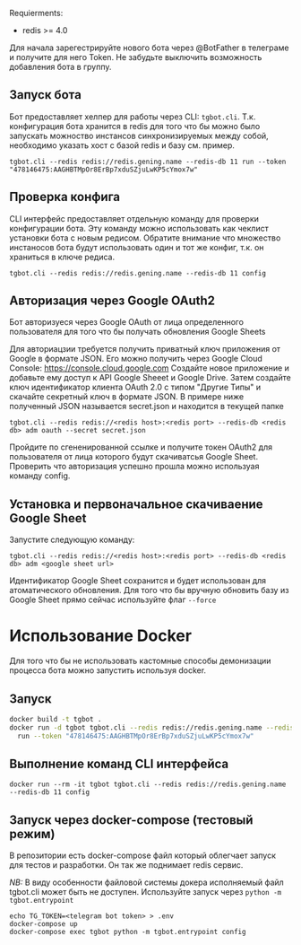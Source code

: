 
Requierments: 
* redis >= 4.0


Для начала зарегестрируйте нового бота через @BotFather в телеграме и получите для него Token.
Не забудьте выключить возможность добавления бота в группу.

## Запуск бота
Бот предоставляет хелпер для работы через СLI: `tgbot.cli`. Т.к. конфигурация бота хранится в redis для того что бы можно было запускать можноство инстансов синхронизируемых между собой, необходимо указать хост с базой redis и базу cм. пример.
```
tgbot.cli --redis redis://redis.gening.name --redis-db 11 run --token "478146475:AAGHBTMpOr8ErBp7xduSZjuLwKP5cYmox7w"

```


## Проверка конфига
CLI интерфейс предоставляет отдельную команду для проверки конфигурации бота. 
Эту команду можно использовать как чеклист установки бота с новым редисом.
Обратите внимание что множество инстаносов бота будут использовать один и тот же конфиг, т.к. он храниться в ключе редиса.

```
tgbot.cli --redis redis://redis.gening.name --redis-db 11 config
```

## Авторизация через Google OAuth2

Бот авторизуеся через Google OAuth от лица определенного пользователя для того что бы получать обновления Google Sheets

Для авториацзии требуется получить приватный ключ приложения от Google в формате JSON. Его можно получить через Google Cloud Console: https://console.cloud.google.com
Создайте новое приложение и добавьте ему доступ к API Google Sheeet и Google Drive. Затем создайте ключ идентификатор клиентa OAuth 2.0 c типом "Другие Типы" и скачайте секретный ключ в формате JSON. В примере ниже полученный JSON называется secret.json и находится в текущей папке
```
tgbot.cli --redis redis://<redis host>:<redis port> --redis-db <redis db> adm oauth --secret secret.json
```
Пройдите по сгененированной ссылке и получите токен OAuth2 для пользователя от лица которого будут скачиватсья Google Sheet.
Проверить что авторизация успешно прошла можно используая команду config.

## Установка и первоначальное скачиваение Google Sheet
Запустите следующую команду:
```
tgbot.cli --redis redis://<redis host>:<redis port> --redis-db <redis db> adm <google sheet url>
```
Идентификатор Google Sheet сохранится и будет использован для атоматического обновления. Для того что бы вручную обновить базу из Google Sheet прямо сейчас используйте флаг `--force`


# Использование Docker
Для того что бы не использовать кастомные способы демонизации процесса бота можно запустить
используя docker.

## Запуск 
```sh
docker build -t tgbot .
docker run -d tgbot tgbot.cli --redis redis://redis.gening.name --redis-db 11 \
  run --token "478146475:AAGHBTMpOr8ErBp7xduSZjuLwKP5cYmox7w"
```

## Выполнение команд CLI интерфейса
```
docker run --rm -it tgbot tgbot.cli --redis redis://redis.gening.name --redis-db 11 config
```

## Запуск через docker-compose (тестовый режим)
В репозитории есть docker-compose файл который облегчает запуск для тестов и разработки. Он так же поднимает redis сервис.

*NB:* В виду особенности файловой системы докера исполняемый файл tgbot.cli может быть не доступен. 
Используйте запуск через `python -m tgbot.entrypoint`

```
echo TG_TOKEN=<telegram bot token> > .env
docker-compose up
docker-compose exec tgbot python -m tgbot.entrypoint config
```



